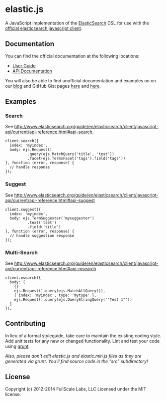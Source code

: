 # elastic.js

A JavaScript implementation of the [ElasticSearch](http://www.elasticsearch.org/) DSL for use with the [official elasticsearch javascript client](http://www.elasticsearch.org/guide/en/elasticsearch/client/javascript-api/current/index.html).  

## Documentation
You can find the official documentation at the following locations:

- [User Guide](http://www.fullscale.co/elasticjs)
- [API Documentation](http://docs.fullscale.co/elasticjs/)

You will also be able to find unofficial documentation and examples on on our
[blog](http://www.fullscale.co/blog/) and GitHub Gist pages [here](https://gist.github.com/mattweber)
and [here](https://gist.github.com/egaumer).

## Examples

### Search

See http://www.elasticsearch.org/guide/en/elasticsearch/client/javascript-api/current/api-reference.html#api-search.

```
client.search({
  index: 'myindex',
  body: ejs.Request()
          .query(ejs.MatchQuery('title', 'test'))
          .facet(ejs.TermsFacet('tags').field('tags'))
}, function (error, response) {
  // handle response
});
```

### Suggest

See http://www.elasticsearch.org/guide/en/elasticsearch/client/javascript-api/current/api-reference.html#api-suggest

```
client.suggest({
  index: 'myindex',
  body: ejs.TermSuggester('mysuggester')
          .text('tset')
          .field('title')
}, function (error, response) {
  // handle suggestion response
});
```

### Multi-Search

See http://www.elasticsearch.org/guide/en/elasticsearch/client/javascript-api/current/api-reference.html#api-msearch

```
client.msearch({
  body: [
    {}
    ejs.Request().query(ejs.MatchAllQuery()),
    { index: 'myindex', type: 'mytype' },
    ejs.Request().query(ejs.QueryStringQuery('"Test 1"'))
  ]
});
```

## Contributing
In lieu of a formal styleguide, take care to maintain the existing coding style. Add unit tests for any new or changed functionality. Lint and test your code using [grunt](http://gruntjs.com/).

_Also, please don't edit elastic.js and elastic.min.js files as they are generated via grunt. You'll find source code in the "src" subdirectory!_

## License
Copyright (c) 2012-2014 FullScale Labs, LLC
Licensed under the MIT license.

